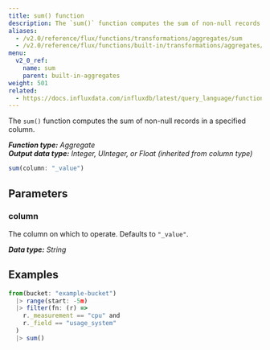 ```yaml
---
title: sum() function
description: The `sum()` function computes the sum of non-null records in a specified column.
aliases:
  - /v2.0/reference/flux/functions/transformations/aggregates/sum
  - /v2.0/reference/flux/functions/built-in/transformations/aggregates/sum/
menu:
  v2_0_ref:
    name: sum
    parent: built-in-aggregates
weight: 501
related:
  - https://docs.influxdata.com/influxdb/latest/query_language/functions/#sum, InfluxQL – SUM()
---
```


The `sum()` function computes the sum of non-null records in a specified column.

_**Function type:** Aggregate_  
_**Output data type:** Integer, UInteger, or Float (inherited from column type)_

```js
sum(column: "_value")
```

## Parameters

### column
The column on which to operate.
Defaults to `"_value"`.

_**Data type:** String_

## Examples
```js
from(bucket: "example-bucket")
  |> range(start: -5m)
  |> filter(fn: (r) =>
    r._measurement == "cpu" and
    r._field == "usage_system"
  )
  |> sum()
```
